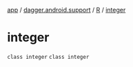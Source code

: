 [app](../../../index.md) / [dagger.android.support](../../index.md) / [R](../index.md) / [integer](./index.md)

# integer

`class integer`
`class integer`